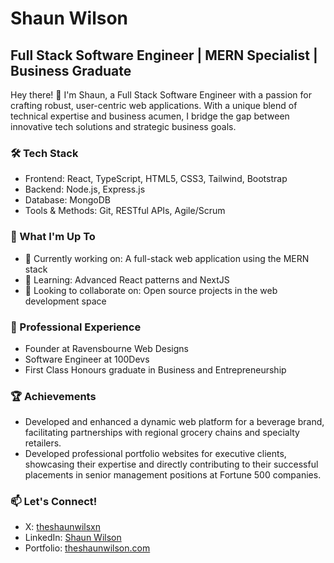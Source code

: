 # Shaun Wilson

## Full Stack Software Engineer | MERN Specialist | Business Graduate

Hey there! 👋 I'm Shaun, a Full Stack Software Engineer with a passion for crafting robust, user-centric web applications. With a unique blend of technical expertise and business acumen, I bridge the gap between innovative tech solutions and strategic business goals.

### 🛠️ Tech Stack

- Frontend: React, TypeScript, HTML5, CSS3, Tailwind, Bootstrap
- Backend: Node.js, Express.js
- Database: MongoDB
- Tools & Methods: Git, RESTful APIs, Agile/Scrum

### 🚀 What I'm Up To

- 🔭 Currently working on: A full-stack web application using the MERN stack
- 🌱 Learning: Advanced React patterns and NextJS
- 👯 Looking to collaborate on: Open source projects in the web development space

### 💼 Professional Experience

- Founder at Ravensbourne Web Designs
- Software Engineer at 100Devs
- First Class Honours graduate in Business and Entrepreneurship

### 🏆 Achievements

- Developed and enhanced a dynamic web platform for a beverage brand, facilitating partnerships with regional grocery chains and specialty retailers.
- Developed professional portfolio websites for executive clients, showcasing their expertise and directly contributing to their successful placements in senior management positions at Fortune 500 companies.

### 📫 Let's Connect!

- X: [theshaunwilsxn](https://x.com/theshaunwilsxn)
- LinkedIn: [Shaun Wilson](https://www.linkedin.com/in/shaunbrianwilson/)
- Portfolio: [theshaunwilson.com](https://theshaunwilson.com)


